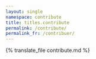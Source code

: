 ```yaml
---
layout: single
namespace: contribute
title: titles.contribute
permalink: /contribute/
permalink_fr: /contribuer/
---
```


{% translate_file contribute.md %}
